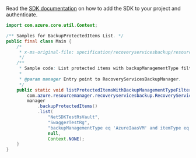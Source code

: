 Read the [SDK documentation](https://github.com/Azure/azure-sdk-for-java/blob/azure-resourcemanager-recoveryservicesbackup_1.0.0-beta.5/sdk/recoveryservicesbackup/azure-resourcemanager-recoveryservicesbackup/README.md) on how to add the SDK to your project and authenticate.

```java
import com.azure.core.util.Context;

/** Samples for BackupProtectedItems List. */
public final class Main {
    /*
     * x-ms-original-file: specification/recoveryservicesbackup/resource-manager/Microsoft.RecoveryServices/stable/2022-02-01/examples/AzureIaasVm/BackupProtectedItems_List.json
     */
    /**
     * Sample code: List protected items with backupManagementType filter as AzureIaasVm.
     *
     * @param manager Entry point to RecoveryServicesBackupManager.
     */
    public static void listProtectedItemsWithBackupManagementTypeFilterAsAzureIaasVm(
        com.azure.resourcemanager.recoveryservicesbackup.RecoveryServicesBackupManager manager) {
        manager
            .backupProtectedItems()
            .list(
                "NetSDKTestRsVault",
                "SwaggerTestRg",
                "backupManagementType eq 'AzureIaasVM' and itemType eq 'VM'",
                null,
                Context.NONE);
    }
}
```
